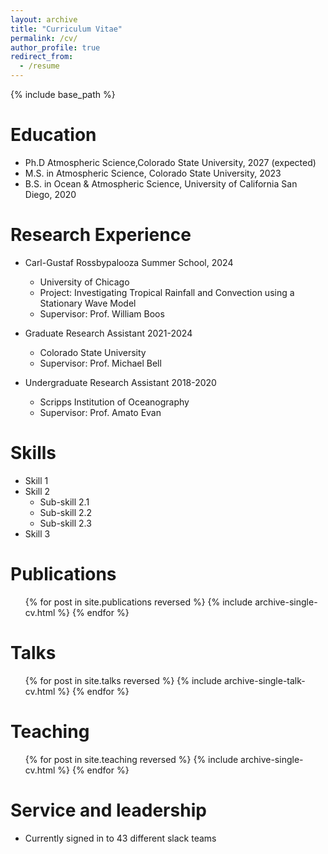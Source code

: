 ```yaml
---
layout: archive
title: "Curriculum Vitae"
permalink: /cv/
author_profile: true
redirect_from:
  - /resume
---
```


{% include base_path %}

Education
======
* Ph.D Atmospheric Science,Colorado State University, 2027 (expected)
* M.S. in Atmospheric Science, Colorado State University, 2023
* B.S. in Ocean & Atmospheric Science, University of California San Diego, 2020

Research Experience
======
* Carl-Gustaf Rossbypalooza Summer School, 2024 
  * University of Chicago
  * Project: Investigating Tropical Rainfall and Convection using a Stationary Wave Model 
  * Supervisor: Prof. William Boos

* Graduate Research Assistant 2021-2024
  * Colorado State University  
  * Supervisor: Prof. Michael Bell 

* Undergraduate Research Assistant 2018-2020 
  * Scripps Institution of Oceanography 
  * Supervisor: Prof. Amato Evan
  
Skills
======
* Skill 1
* Skill 2
  * Sub-skill 2.1
  * Sub-skill 2.2
  * Sub-skill 2.3
* Skill 3

Publications
======
  <ul>{% for post in site.publications reversed %}
    {% include archive-single-cv.html %}
  {% endfor %}</ul>
  
Talks
======
  <ul>{% for post in site.talks reversed %}
    {% include archive-single-talk-cv.html  %}
  {% endfor %}</ul>
  
Teaching
======
  <ul>{% for post in site.teaching reversed %}
    {% include archive-single-cv.html %}
  {% endfor %}</ul>
  
Service and leadership
======
* Currently signed in to 43 different slack teams
